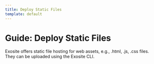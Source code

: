 ```yaml
---
title: Deploy Static Files
template: default
---
```


# Guide: Deploy Static Files

Exosite offers static file hosting for web assets, e.g., .html, .js, .css files. They can be uploaded using the Exosite CLI. 
